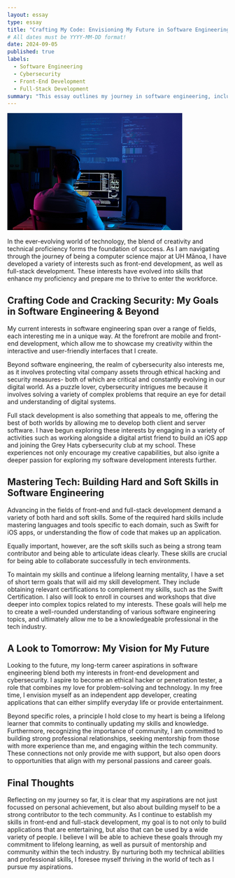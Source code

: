 ```yaml
---
layout: essay
type: essay
title: "Crafting My Code: Envisioning My Future in Software Engineering"
# All dates must be YYYY-MM-DD format!
date: 2024-09-05
published: true
labels:
  - Software Engineering
  - Cybersecurity
  - Front-End Development
  - Full-Stack Development
summary: "This essay outlines my journey in software engineering, including my passion for front-end development, cybersecurity, and full-stack development."
---
```


<img width="400px" class="rounded float-start pe-4" src="../img/software_developer.jpg">

In the ever-evolving world of technology, the blend of creativity and technical proficiency forms the foundation of success. As I am navigating through the journey of being a computer science major at UH Mānoa, I have developed a variety of interests such as front-end development, as well as full-stack development. These interests have evolved into skills that enhance my proficiency and prepare me to thrive to enter the workforce. 


## Crafting Code and Cracking Security: My Goals in Software Engineering & Beyond

My current interests in software engineering span over a range of fields, each interesting me in a unique way. At the forefront are mobile and front-end development, which allow me to showcase my creativity within the interactive and user-friendly interfaces that I create. 

Beyond software engineering, the realm of cybersecurity also interests me, as it involves protecting vital company assets through ethical hacking and security measures- both of which are critical and constantly evolving in our digital world. As a puzzle lover, cybersecurity intrigues me because it involves solving a variety of complex problems that require an eye for detail and understanding of digital systems. 

Full stack development is also something that appeals to me, offering the best of both worlds by allowing me to develop both client and server software. I have begun exploring these interests by engaging in a variety of activities such as working alongside a digital artist friend to build an iOS app and joining the Grey Hats cybersecurity club at my school. These experiences not only encourage my creative capabilities, but also ignite a deeper passion for exploring my software development interests further. 


## Mastering Tech: Building Hard and Soft Skills in Software Engineering

Advancing in the fields of front-end and full-stack development demand a variety of both hard and soft skills. Some of the required hard skills include mastering languages and tools specific to each domain, such as Swift for iOS apps, or understanding the flow of code that makes up an application. 

Equally important, however, are the soft skills such as being a strong team contributor and being able to articulate ideas clearly. These skills are crucial for being able to collaborate successfully in tech environments. 

To maintain my skills and continue a lifelong learning mentality, I have a set of short term goals that will aid my skill development. They include obtaining relevant certifications to complement my skills, such as the Swift Certification. I also will look to enroll in courses and workshops that dive deeper into complex topics related to my interests. These goals will help me to create a well-rounded understanding of various software engineering topics, and ultimately allow me to be a knowledgeable professional in the tech industry. 

## A Look to Tomorrow: My Vision for My Future 

Looking to the future, my long-term career aspirations in software engineering blend both my interests in front-end development and cybersecurity. I aspire to become an ethical hacker or penetration tester, a role that combines my love for problem-solving and technology. In my free time, I envision myself as an independent app developer, creating applications that can either simplify everyday life or provide entertainment. 

Beyond specific roles, a principle I hold close to my heart is being a lifelong learner that commits to continually updating my skills and knowledge. Furthermore, recognizing the importance of community, I am committed to building strong professional relationships, seeking mentorship from those with more experience than me, and engaging within the tech community. These connections not only provide me with support, but also open doors to opportunities that align with my personal passions and career goals. 


## Final Thoughts

Reflecting on my journey so far, it is clear that my aspirations are not just focussed on personal achievement, but also about building myself to be a strong contributor to the tech community. As I continue to establish my skills in front-end and full-stack development, my goal is to not only to build applications that are entertaining, but also that can be used by a wide variety of people. I believe I will be able to achieve these goals through my commitment to lifelong learning, as well as pursuit of mentorship and community within the tech industry. By nurturing both my technical abilities and professional skills, I foresee myself thriving in the world of tech as I pursue my aspirations. 

